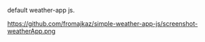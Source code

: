 default weather-app js.

https://github.com/fromajkaz/simple-weather-app-js/screenshot-weatherApp.png
